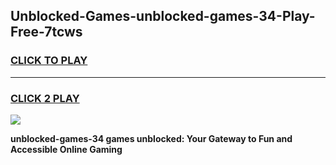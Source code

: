 
## Unblocked-Games-unblocked-games-34-Play-Free-7tcws
<h3>
<a href="https://premium76.site?title=unblocked-games-34&ref=15A">CLICK TO PLAY</a></h3>
<hr>

<h3>
<a href="https://premium76.site?title=unblocked-games-34&ref=15A">CLICK 2 PLAY</a>
  
</h3>

<a href="https://premium76.site?title=unblocked-games-34&ref=15A"><img src="https://clearcache.store/games.png"></a>


**unblocked-games-34 games unblocked: Your Gateway to Fun and Accessible Online Gaming**
